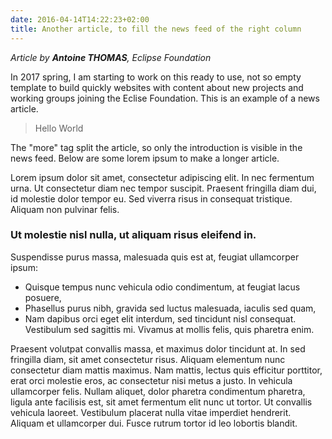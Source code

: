 ```yaml
---
date: 2016-04-14T14:22:23+02:00
title: Another article, to fill the news feed of the right column
---
```



_Article by **Antoine THOMAS**, Eclipse Foundation_

In 2017 spring, I am starting to work on this ready to use, not so empty template to build quickly websites with content about new projects and working groups joining the Eclise Foundation. This is an example of a news article.

> Hello World

<!--more-->

The "more" tag split the article, so only the introduction is visible in the news feed. Below are some lorem ipsum to make a longer article.

Lorem ipsum dolor sit amet, consectetur adipiscing elit. In nec fermentum urna. Ut consectetur diam nec tempor suscipit. Praesent fringilla diam dui, id molestie dolor tempor eu. Sed viverra risus in consequat tristique. Aliquam non pulvinar felis.

### Ut molestie nisl nulla, ut aliquam risus eleifend in.

Suspendisse purus massa, malesuada quis est at, feugiat ullamcorper ipsum:

- Quisque tempus nunc vehicula odio condimentum, at feugiat lacus posuere,
- Phasellus purus nibh, gravida sed luctus malesuada, iaculis sed quam,
- Nam dapibus orci eget elit interdum, sed tincidunt nisl consequat. Vestibulum sed sagittis mi. Vivamus at mollis felis, quis pharetra enim.

Praesent volutpat convallis massa, et maximus dolor tincidunt at. In sed fringilla diam, sit amet consectetur risus. Aliquam elementum nunc consectetur diam mattis maximus. Nam mattis, lectus quis efficitur porttitor, erat orci molestie eros, ac consectetur nisi metus a justo. In vehicula ullamcorper felis. Nullam aliquet, dolor pharetra condimentum pharetra, ligula ante facilisis est, sit amet fermentum elit nunc ut tortor. Ut convallis vehicula laoreet. Vestibulum placerat nulla vitae imperdiet hendrerit. Aliquam et ullamcorper dui. Fusce rutrum tortor id leo lobortis blandit.
